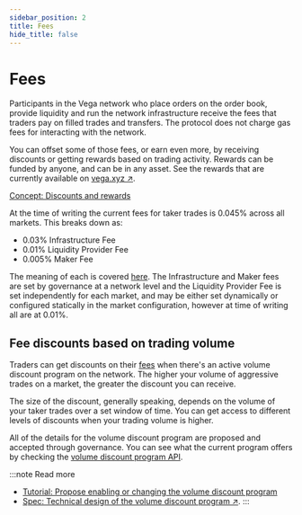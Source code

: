 ```yaml
---
sidebar_position: 2
title: Fees
hide_title: false
---
```


# Fees

Participants in the Vega network who place orders on the order book, provide liquidity and run the network infrastructure receive the fees that traders pay on filled trades and transfers. The protocol does not charge gas fees for interacting with the network.

You can offset some of those fees, or earn even more, by receiving discounts or getting rewards based on trading activity. Rewards can be funded by anyone, and can be in any asset. See the rewards that are currently available on [vega.xyz ↗](https://vega.xyz/rewards).

[Concept: Discounts and rewards](https://docs.vega.xyz/mainnet/concepts/trading-on-vega/discounts-rewards)

At the time of writing the current fees for taker trades is 0.045% across all markets. This breaks down as:

- 0.03% Infrastructure Fee
- 0.01% Liquidity Provider Fee
- 0.005% Maker Fee

The meaning of each is covered [here](../trading-on-vega/fees.md). The Infrastructure and Maker fees are set by governance at a network level and the Liquidity Provider Fee is set independently for each market, and may be either set dynamically or configured statically in the market configuration, however at time of writing all are at 0.01%. 

## Fee discounts based on trading volume
Traders can get discounts on their [fees](./fees.md) when there's an active volume discount program on the network. The higher your volume of aggressive trades on a market, the greater the discount you can receive.

The size of the discount, generally speaking, depends on the volume of your taker trades over a set window of time. You can get access to different levels of discounts when your trading volume is higher.

All of the details for the volume discount program are proposed and accepted through governance. You can see what the current program offers by checking the [volume discount program API](../../api/rest/data-v2/trading-data-service-get-current-volume-discount-program.api.mdx).

:::note Read more
* [Tutorial: Propose enabling or changing the volume discount program](../../tutorials/proposals/volume-discount-program-proposal.md)
* [Spec: Technical design of the volume discount program ↗](https://github.com/vegaprotocol/specs/blob/master/protocol/0084-VDPR-volume_discount_program.md).
:::
